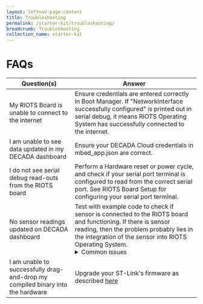 ```yaml
---
layout: leftnav-page-content
title: Troubleshooting
permalink: /starter-kit/troubleshooting/
breadcrumb: Troubleshooting
collection_name: starter-kit
---
```


# FAQs

| Question(s) | Answer |
|---|---|
| My RIOTS Board is unable to connect to the internet | Ensure credentials are entered correctly in Boot Manager. If "NetworkInterface successfully configured" is printed out in serial debug, it means RIOTS Operating System has successfully connected to the internet. |
| I am unable to see data updated in my DECADA dashboard | Ensure your DECADA Cloud credentials in mbed_app.json are correct. |
| I do not see serial debug read-outs from the RIOTS board | Perform a Hardware reset or power cycle, and check if your serial port terminal is configured to read from the correct serial port. See RIOTS Board Setup for configuring your serial port terminal. |
| No sensor readings updated on DECADA dashboard | Test with example code to check if sensor is connected to the RIOTS board and functioning. If there is sensor reading, then the problem probably lies in the integration of the sensor into RIOTS Operating System. <details> <summary> Common issues </summary> - Polling the sensor faster than the sensor's measurement rate, resulting in no new available data; increase the sensor_thread sleep time to allow the sensor to measure a new set of data before reading the sensor <br><br> - Wrong I<sup>2</sup>C address used for I<sup>2</sup>C sensor; make sure the I<sup>2</sup>C address used in the sensor driver tallies with the address given in the sensor datasheet and the hardware configuration of the sensor's address (for sensors with multiple I<sup>2</sup>C address) <br><br> - I<sup>2</sup>C port pin name assigned to sensor is different from connected pins on the actual RIOTS board. See Reference for External Sensor Connectors for the pin names available for external sensor connections. </details> |
| I am unable to successfully drag-and-drop my compiled binary into the hardware | Upgrade your ST-Link's firmware as described [here](https://www.st.com/content/st_com/en/products/development-tools/software-development-tools/stm32-software-development-tools/stm32-programmers/stsw-link007.html) |
